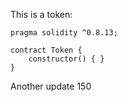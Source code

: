 This is a token: 

```
pragma solidity ^0.8.13;

contract Token {
    constructor() { }
}

```

Another update 150
